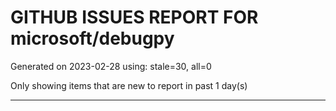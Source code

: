 
# GITHUB ISSUES REPORT FOR microsoft/debugpy


Generated on 2023-02-28 using: stale=30, all=0


Only showing items that are new to report in past 1 day(s)


---
